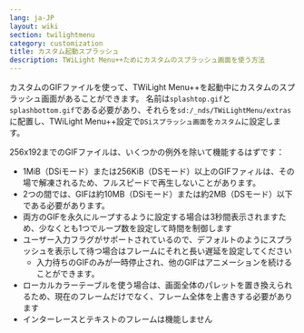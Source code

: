 ```yaml
---
lang: ja-JP
layout: wiki
section: twilightmenu
category: customization
title: カスタム起動スプラッシュ
description: TWiLight Menu++ためにカスタムのスプラッシュ画面を使う方法
---
```


カスタムのGIFファイルを使って、TWiLight Menu++を起動中にカスタムのスプラッシュ画面があることができます。 名前は`splashtop.gif`と`splashbottom.gif`である必要があり、それらを`sd:/_nds/TWiLightMenu/extras`に配置し、TWiLight Menu++設定で`DSiスプラッシュ画面`を`カスタム`に設定します。

256x192までのGIFファイルは、いくつかの例外を除いて機能するはずです：
- 1MiB（DSiモード）または256KiB（DSモード）以上のGIFファィルは、その場で解凍されるため、フルスピードで再生しないことがあります。
- 2つの間では、GIFは約10MB（DSiモード）または約2MB（DSモード）以下である必要があります。
- 両方のGIFを永久にループするように設定する場合は3秒間表示されますため、少なくとも1つでループ数を設定して時間を制御します
- ユーザー入力フラグがサポートされているので、デフォルトのようにスプラッシュを表示して待つ場合はフレームにそれと長い遅延を設定してください
   - 入力待ちのGIFのみが一時停止され、他のGIFはアニメーションを続けることができます。
- ローカルカラーテーブルを使う場合は、画面全体のパレットを置き換えられるため、現在のフレームだけでなく、フレーム全体を上書きする必要があります
- インターレースとテキストのフレームは機能しません
